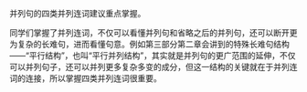 并列句的四类并列连词建议重点掌握。

同学们掌握了并列连词，不仅可以看懂并列句和省略之后的并列句，还可以断开更为复杂的长难句，进而看懂句意。例如第三部分第二章会讲到的特殊长难句结构——“平行结构”，也叫“平行并列结构”，其实就是并列句的更广范围的延伸，不仅可以并列句子，还可以并列更多复杂多变的成分，但这一结构的关键就在于并列连词的连接，所以掌握四类并列连词很重要。